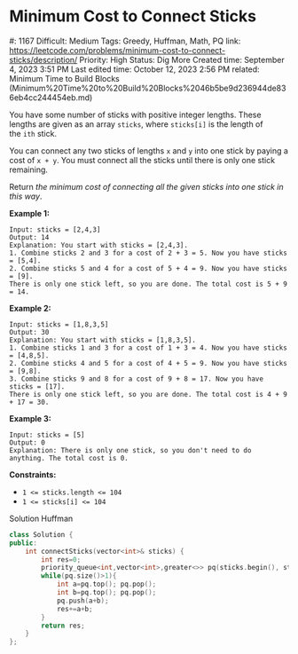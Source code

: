 # Minimum Cost to Connect Sticks

#: 1167
Difficult: Medium
Tags: Greedy, Huffman, Math, PQ
link: https://leetcode.com/problems/minimum-cost-to-connect-sticks/description/
Priority: High
Status: Dig More
Created time: September 4, 2023 3:51 PM
Last edited time: October 12, 2023 2:56 PM
related: Minimum Time to Build Blocks (Minimum%20Time%20to%20Build%20Blocks%2046b5be9d236944de836eb4cc244454eb.md)

You have some number of sticks with positive integer lengths. These lengths are given as an array `sticks`, where `sticks[i]` is the length of the `ith` stick.

You can connect any two sticks of lengths `x` and `y` into one stick by paying a cost of `x + y`. You must connect all the sticks until there is only one stick remaining.

Return *the minimum cost of connecting all the given sticks into one stick in this way*.

**Example 1:**

```
Input: sticks = [2,4,3]
Output: 14
Explanation: You start with sticks = [2,4,3].
1. Combine sticks 2 and 3 for a cost of 2 + 3 = 5. Now you have sticks = [5,4].
2. Combine sticks 5 and 4 for a cost of 5 + 4 = 9. Now you have sticks = [9].
There is only one stick left, so you are done. The total cost is 5 + 9 = 14.

```

**Example 2:**

```
Input: sticks = [1,8,3,5]
Output: 30
Explanation: You start with sticks = [1,8,3,5].
1. Combine sticks 1 and 3 for a cost of 1 + 3 = 4. Now you have sticks = [4,8,5].
2. Combine sticks 4 and 5 for a cost of 4 + 5 = 9. Now you have sticks = [9,8].
3. Combine sticks 9 and 8 for a cost of 9 + 8 = 17. Now you have sticks = [17].
There is only one stick left, so you are done. The total cost is 4 + 9 + 17 = 30.

```

**Example 3:**

```
Input: sticks = [5]
Output: 0
Explanation: There is only one stick, so you don't need to do anything. The total cost is 0.

```

**Constraints:**

- `1 <= sticks.length <= 104`
- `1 <= sticks[i] <= 104`

Solution Huffman

```cpp
class Solution {
public:
    int connectSticks(vector<int>& sticks) {
        int res=0;
        priority_queue<int,vector<int>,greater<>> pq(sticks.begin(), sticks.end());
        while(pq.size()>1){
            int a=pq.top(); pq.pop();
            int b=pq.top(); pq.pop();
            pq.push(a+b);
            res+=a+b;
        }
        return res;
    }
};
```